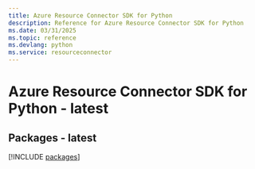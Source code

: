 ```yaml
---
title: Azure Resource Connector SDK for Python
description: Reference for Azure Resource Connector SDK for Python
ms.date: 03/31/2025
ms.topic: reference
ms.devlang: python
ms.service: resourceconnector
---
```

# Azure Resource Connector SDK for Python - latest
## Packages - latest
[!INCLUDE [packages](resource-connector-index.md)]